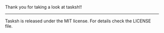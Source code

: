 Thank you for taking a look at tasksh!!

---

Tasksh is released under the MIT license. For details check the LICENSE file.
